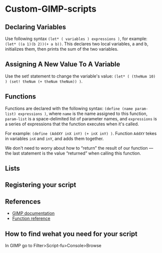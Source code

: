 # Custom-GIMP-scripts

## Declaring Variables
Use following syntax `(let* ( variables ) expressions )`, for example: `(let* ((a 1)(b 2))(+ a b))`. This declares two local variables, a and b, initializes them, then prints the sum of the two variables.

## Assigning A New Value To A Variable
Use the set! statement to change the variable's value: `(let* ( (theNum 10) ) (set! theNum (+ theNum theNum)) )`.

## Functions
Functions are declared with the following syntax: `(define (name param-list) expressions )`, where `name` is the name assigned to this function, `param-list` is a space-delimited list of parameter names, and `expressions` is a series of expressions that the function executes when it's called.

For example: `(define (AddXY inX inY) (+ inX inY) )`. Function `AddXY` tekes in variables `inX` and `inY`, and adds them together.

We don't need to worry about how to “return” the result of our function — the last statement is the value “returned” when calling this function.

## Lists

## Registering your script

## References
- [GIMP documentation](https://docs.gimp.org/en/gimp-using-script-fu-tutorial.html)
- [Function reference](https://docs.gimp.org/en/gimp-function-reference.html)

## How to find wehat you need for your script
 In GIMP go to Filter>Script-fu>Console>Browse
